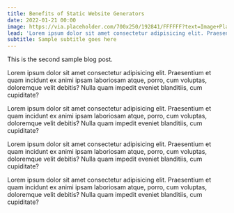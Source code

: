 ```yaml
---
title: Benefits of Static Website Generators
date: 2022-01-21 00:00
image: https://via.placeholder.com/700x250/192841/FFFFFF?text=Image+Placeholder
lead: 'Lorem ipsum dolor sit amet consectetur adipisicing elit. Praesentium et quam incidunt ex animi ipsam laboriosam atque.'
subtitle: Sample subtitle goes here
---
```


This is the second sample blog post.

Lorem ipsum dolor sit amet consectetur adipisicing elit. Praesentium et quam incidunt ex animi ipsam laboriosam atque, porro, cum voluptas, doloremque velit debitis? Nulla quam impedit eveniet blanditiis, cum cupiditate?

Lorem ipsum dolor sit amet consectetur adipisicing elit. Praesentium et quam incidunt ex animi ipsam laboriosam atque, porro, cum voluptas, doloremque velit debitis? Nulla quam impedit eveniet blanditiis, cum cupiditate?

Lorem ipsum dolor sit amet consectetur adipisicing elit. Praesentium et quam incidunt ex animi ipsam laboriosam atque, porro, cum voluptas, doloremque velit debitis? Nulla quam impedit eveniet blanditiis, cum cupiditate?

Lorem ipsum dolor sit amet consectetur adipisicing elit. Praesentium et quam incidunt ex animi ipsam laboriosam atque, porro, cum voluptas, doloremque velit debitis? Nulla quam impedit eveniet blanditiis, cum cupiditate?
